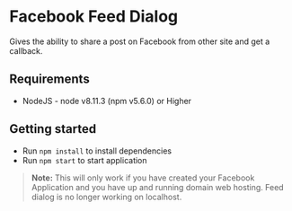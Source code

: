 # Facebook Feed Dialog
Gives the ability to share a post on Facebook from other site and get a callback.

## Requirements
- NodeJS - node v8.11.3 (npm v5.6.0) or Higher

## Getting started
- Run `npm install` to install dependencies
- Run `npm start` to start application

> **Note:** This will only work if you have created your Facebook Application and you have up and running domain web hosting. Feed dialog is no longer working on localhost.